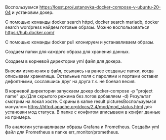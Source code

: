Воспользуемся https://losst.pro/ustanovka-docker-compose-v-ubuntu-20-04 и установим докер.

С помощью команды docker search httpd, docker search mariadb, docker search wordpress найдем готовые образы. Можно воспользоваться https://hub.docker.com/

С помощью команды docker pull клонируем и устанавливаем образы.

Создаем папки для каждого образа для хранения данных.

Создаем в корневой директории yml файл для докера.

Вносим изменения в файл, ссылаясь на ранее созданые папки, когда описываем хранилище. Остальные поля с паролями и портами оставил дефолтными, сославшись друг на друга т.к. не боевая весия.

В корневой директории запускаем докер docker-compose -p "project name" up.(Для скрытого режима без логов добавляем -d)
Результат смотрим на локал хосте. Скрины в капке result picturesВоспользуемся мануалом https://httpd.apache.org/docs/2.4/mod/mod_status.html для установки мод статуса.
В папке с конфигом вписываем в конфиг данные из примера.

По аналогии устанавливаем образы Grafana и Prometheus. Создаём yml файл для Рrometheus в папке err_monitor/prometheus.
